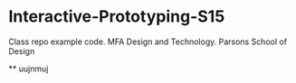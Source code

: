 # Interactive-Prototyping-S15
Class repo example code. MFA Design and Technology. Parsons School of Design


** uujnmuj